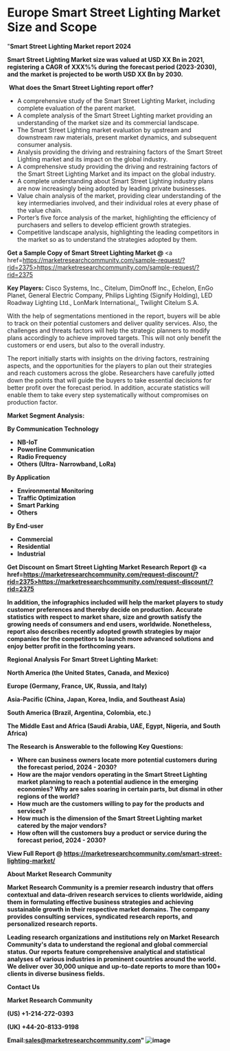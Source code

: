 # Europe Smart Street Lighting Market Size and Scope 
"<strong>Smart Street Lighting Market report 2024</strong>

<strong>Smart Street Lighting Market size was valued at USD XX Bn in 2021, registering a CAGR of XXX%% during the forecast period (2023-2030), and the market is projected to be worth USD XX Bn by 2030.</strong>

 <strong><b>What does the Smart Street Lighting report offer?</b></strong>
<ul>
  <li>A comprehensive study of the Smart Street Lighting Market, including complete evaluation of the parent market.</li>
  <li>A complete analysis of the Smart Street Lighting market providing an understanding of the market size and its commercial landscape.</li>
  <li>The Smart Street Lighting market evaluation by upstream and downstream raw materials, present market dynamics, and subsequent consumer analysis.</li>
  <li>Analysis providing the driving and restraining factors of the Smart Street Lighting market and its impact on the global industry.</li>
  <li>A comprehensive study providing the driving and restraining factors of the Smart Street Lighting Market and its impact on the global industry.</li>
  <li>A complete understanding about Smart Street Lighting industry plans are now increasingly being adopted by leading private businesses.</li>
  <li>Value chain analysis of the market, providing clear understanding of the key intermediaries involved, and their individual roles at every phase of the value chain.</li>
  <li>Porter’s five force analysis of the market, highlighting the efficiency of purchasers and sellers to develop efficient growth strategies.</li>
  <li>Competitive landscape analysis, highlighting the leading competitors in the market so as to understand the strategies adopted by them.</li>
</ul>

<strong>Get a Sample Copy of Smart Street Lighting Market @ </strong><a href=https://marketresearchcommunity.com/sample-request/?rid=2375><u>https://marketresearchcommunity.com/sample-request/?rid=2375</u></a>

<strong>Key Players:</strong> 
Cisco Systems, Inc., Citelum, DimOnoff Inc., Echelon, EnGo Planet, General Electric Company, Philips Lighting (Signify Holding), LED Roadway Lighting Ltd., LonMark International,, Twilight Citelum S.A.

With the help of segmentations mentioned in the report, buyers will be able to track on their potential customers and deliver quality services. Also, the challenges and threats factors will help the strategic planners to modify plans accordingly to achieve improved targets. This will not only benefit the customers or end users, but also to the overall industry.

The report initially starts with insights on the driving factors, restraining aspects, and the opportunities for the players to plan out their strategies and reach customers across the globe. Researchers have carefully jotted down the points that will guide the buyers to take essential decisions for better profit over the forecast period. In addition, accurate statistics will enable them to take every step systematically without compromises on production factor.

<strong>Market Segment Analysis:</strong>


<strong><strong>By Communication Technology</strong></h4>
<ul>
 	<li>NB-IoT</li>
 	<li>Powerline Communication</li>
 	<li>Radio Frequency</li>
 	<li>Others (Ultra- Narrowband, LoRa)</li>
</ul>
<strong><strong>By Application</strong></h4>
<ul>
 	<li>Environmental Monitoring</li>
 	<li>Traffic Optimization</li>
 	<li>Smart Parking</li>
 	<li>Others</li>
</ul>
<strong><strong>By End-user</strong></h4>
<ul>
 	<li>Commercial</li>
 	<li>Residential</li>
 	<li>Industrial</li>
</ul>

<strong>Get Discount on Smart Street Lighting Market Research Report @ </b></strong><a href=https://marketresearchcommunity.com/request-discount/?rid=2375><u>https://marketresearchcommunity.com/request-discount/?rid=2375</u></a>

In addition, the infographics included will help the market players to study customer preferences and thereby decide on production. Accurate statistics with respect to market share, size and growth satisfy the growing needs of consumers and end users, worldwide. Nonetheless, report also describes recently adopted growth strategies by major companies for the competitors to launch more advanced solutions and enjoy better profit in the forthcoming years.

<strong>Regional Analysis For Smart Street Lighting Market:</strong>

<strong>North America</strong> (the United States, Canada, and Mexico)

<strong>Europe</strong> (Germany, France, UK, Russia, and Italy)

<strong>Asia-Pacific</strong> (China, Japan, Korea, India, and Southeast Asia)

<strong>South America</strong> (Brazil, Argentina, Colombia, etc.)

<strong>The Middle East and Africa</strong> (Saudi Arabia, UAE, Egypt, Nigeria, and South Africa)

<strong>The Research is Answerable to the following Key Questions:</strong>
<ul>
 	<li>Where can business owners locate more potential customers during the forecast period, 2024 - 2030?</li>
 	<li>How are the major vendors operating in the Smart Street Lighting market planning to reach a potential audience in the emerging economies? Why are sales soaring in certain parts, but dismal in other regions of the world?</li>
 	<li>How much are the customers willing to pay for the products and services?</li>
 	<li>How much is the dimension of the Smart Street Lighting market catered by the major vendors?</li>
 	<li>How often will the customers buy a product or service during the forecast period, 2024 - 2030?</li>
</ul>

<strong>View Full Report @</strong> <a href=https://marketresearchcommunity.com/smart-street-lighting-market/>https://marketresearchcommunity.com/smart-street-lighting-market/</a>

<strong>About Market Research Community</strong>

Market Research Community is a premier research industry that offers contextual and data-driven research services to clients worldwide, aiding them in formulating effective business strategies and achieving sustainable growth in their respective market domains. The company provides consulting services, syndicated research reports, and personalized research reports.

Leading research organizations and institutions rely on Market Research Community's data to understand the regional and global commercial status. Our reports feature comprehensive analytical and statistical analyses of various industries in prominent countries around the world. We deliver over 30,000 unique and up-to-date reports to more than 100+ clients in diverse business fields.

<strong>Contact Us</strong>

<strong>Market Research Community</strong>

(US) +1-214-272-0393

(UK) +44-20-8133-9198

<strong>Email:</strong>sales@marketresearchcommunity.com"
![image](https://github.com/radhad123/marketresearchreports/assets/158307692/a7f4cdda-4fd5-40a3-8b4c-cc570a146f3c)
